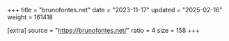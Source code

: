 +++
title = "brunofontes.net"
date = "2023-11-17"
updated = "2025-02-16"
weight = 161418

[extra]
source = "https://brunofontes.net/"
ratio = 4
size = 158
+++
